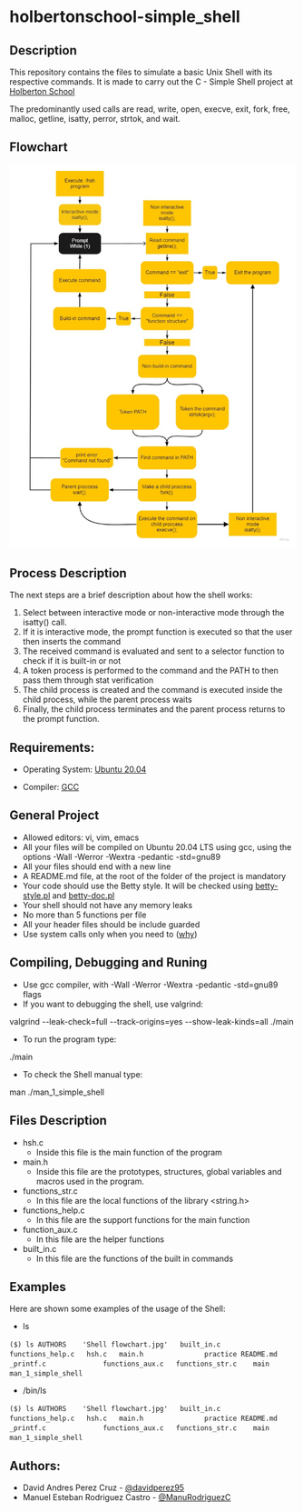# holbertonschool-simple_shell

## Description

This repository contains the files to simulate a basic Unix Shell with its respective commands. It is made to carry out the C - Simple Shell project at [Holberton School](https://www.holbertonschool.com/)

The predominantly used calls are read, write, open, execve, exit, fork, free, malloc, getline, isatty, perror, strtok, and wait.

## Flowchart

![Shell Flowchart](/shell_flowchart.jpg "Shell Flowchart")
## Process Description

The next steps are a brief description about how the shell works:

1. Select between interactive mode or non-interactive mode through the isatty() call.
2. If it is interactive mode, the prompt function is executed so that the user then inserts the command
3. The received command is evaluated and sent to a selector function to check if it is built-in or not
4. A token process is performed to the command and the PATH to then pass them through stat verification
5. The child process is created and the command is executed inside the child process, while the parent process waits
6. Finally, the child process terminates and the parent process returns to the prompt function.

## Requirements:

- Operating System: [Ubuntu 20.04](https://releases.ubuntu.com/20.04/)

- Compiler: [GCC](https://gcc.gnu.org/)

## General Project

- Allowed editors: vi, vim, emacs
- All your files will be compiled on Ubuntu 20.04 LTS using gcc, using the options -Wall -Werror -Wextra -pedantic -std=gnu89
- All your files should end with a new line
- A README.md file, at the root of the folder of the project is mandatory
- Your code should use the Betty style. It will be checked using [betty-style.pl](https://github.com/holbertonschool/Betty/blob/master/betty-style.pl) and [betty-doc.pl](https://github.com/holbertonschool/Betty/blob/master/betty-doc.pl)
- Your shell should not have any memory leaks
- No more than 5 functions per file
- All your header files should be include guarded
- Use system calls only when you need to ([why](https://www.quora.com/Why-are-system-calls-expensive-in-operating-systems))

## Compiling, Debugging and Runing

- Use gcc compiler, with -Wall -Werror -Wextra -pedantic -std=gnu89 flags
- If you want to debugging the shell, use valgrind:

valgrind --leak-check=full --track-origins=yes --show-leak-kinds=all ./main

- To run the program type: 

./main

- To check the Shell manual type: 

man ./man_1_simple_shell

## Files Description

- hsh.c
	- Inside this file is the main function of the program
- main.h
	- Inside this file are the prototypes, structures, global variables and macros used in the program.
- functions_str.c
	- In this file are the local functions of the library <string.h>
- functions_help.c
	- In this file are the support functions for the main function
- function_aux.c
	- In this file are the helper functions
- built_in.c
	- In this file are the functions of the built in commands

## Examples

Here are shown some examples of the usage of the Shell:

- ls

`($) ls
 AUTHORS    'Shell flowchart.jpg'   built_in.c        functions_help.c   hsh.c   main.h               practice
 README.md   _printf.c              functions_aux.c   functions_str.c    main    man_1_simple_shell`

- /bin/ls

`($) ls
 AUTHORS    'Shell flowchart.jpg'   built_in.c        functions_help.c   hsh.c   main.h               practice
 README.md   _printf.c              functions_aux.c   functions_str.c    main    man_1_simple_shell`

## Authors:

- David Andres Perez Cruz - [@davidperez95](https://github.com/davidperez95)
- Manuel Esteban Rodriguez Castro - [@ManuRodriguezC](https://github.com/ManuRodriguezC)
